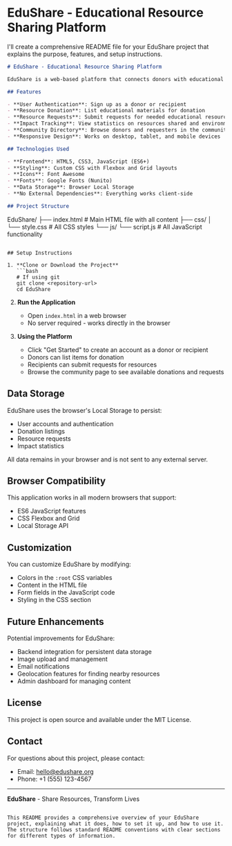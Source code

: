 # EduShare - Educational Resource Sharing Platform

I'll create a comprehensive README file for your EduShare project that explains the purpose, features, and setup instructions.

```markdown
# EduShare - Educational Resource Sharing Platform

EduShare is a web-based platform that connects donors with educational organizations in need of resources, creating a powerful network for educational impact worldwide.

## Features

- **User Authentication**: Sign up as a donor or recipient
- **Resource Donation**: List educational materials for donation
- **Resource Requests**: Submit requests for needed educational resources
- **Impact Tracking**: View statistics on resources shared and environmental impact
- **Community Directory**: Browse donors and requesters in the community
- **Responsive Design**: Works on desktop, tablet, and mobile devices

## Technologies Used

- **Frontend**: HTML5, CSS3, JavaScript (ES6+)
- **Styling**: Custom CSS with Flexbox and Grid layouts
- **Icons**: Font Awesome
- **Fonts**: Google Fonts (Nunito)
- **Data Storage**: Browser Local Storage
- **No External Dependencies**: Everything works client-side

## Project Structure

```
EduShare/
├── index.html          # Main HTML file with all content
├── css/
│   └── style.css      # All CSS styles
└── js/
    └── script.js      # All JavaScript functionality
```

## Setup Instructions

1. **Clone or Download the Project**
   ```bash
   # If using git
   git clone <repository-url>
   cd EduShare
   ```

2. **Run the Application**
   - Open `index.html` in a web browser
   - No server required - works directly in the browser

3. **Using the Platform**
   - Click "Get Started" to create an account as a donor or recipient
   - Donors can list items for donation
   - Recipients can submit requests for resources
   - Browse the community page to see available donations and requests

## Data Storage

EduShare uses the browser's Local Storage to persist:
- User accounts and authentication
- Donation listings
- Resource requests
- Impact statistics

All data remains in your browser and is not sent to any external server.

## Browser Compatibility

This application works in all modern browsers that support:
- ES6 JavaScript features
- CSS Flexbox and Grid
- Local Storage API

## Customization

You can customize EduShare by modifying:
- Colors in the `:root` CSS variables
- Content in the HTML file
- Form fields in the JavaScript code
- Styling in the CSS section

## Future Enhancements

Potential improvements for EduShare:
- Backend integration for persistent data storage
- Image upload and management
- Email notifications
- Geolocation features for finding nearby resources
- Admin dashboard for managing content

## License

This project is open source and available under the MIT License.

## Contact

For questions about this project, please contact:
- Email: hello@edushare.org
- Phone: +1 (555) 123-4567

---

**EduShare** - Share Resources, Transform Lives
```

This README provides a comprehensive overview of your EduShare project, explaining what it does, how to set it up, and how to use it. The structure follows standard README conventions with clear sections for different types of information.
